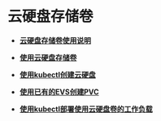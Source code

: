 # 云硬盘存储卷<a name="cce_01_0044"></a>

-   **[云硬盘存储卷使用说明](云硬盘存储卷使用说明.md)**  

-   **[使用云硬盘存储卷](使用云硬盘存储卷.md)**  

-   **[使用kubectl创建云硬盘](使用kubectl创建云硬盘.md)**  

-   **[使用已有的EVS创建PVC](使用已有的EVS创建PVC.md)**  

-   **[使用kubectl部署使用云硬盘卷的工作负载](使用kubectl部署使用云硬盘卷的工作负载.md)**  


